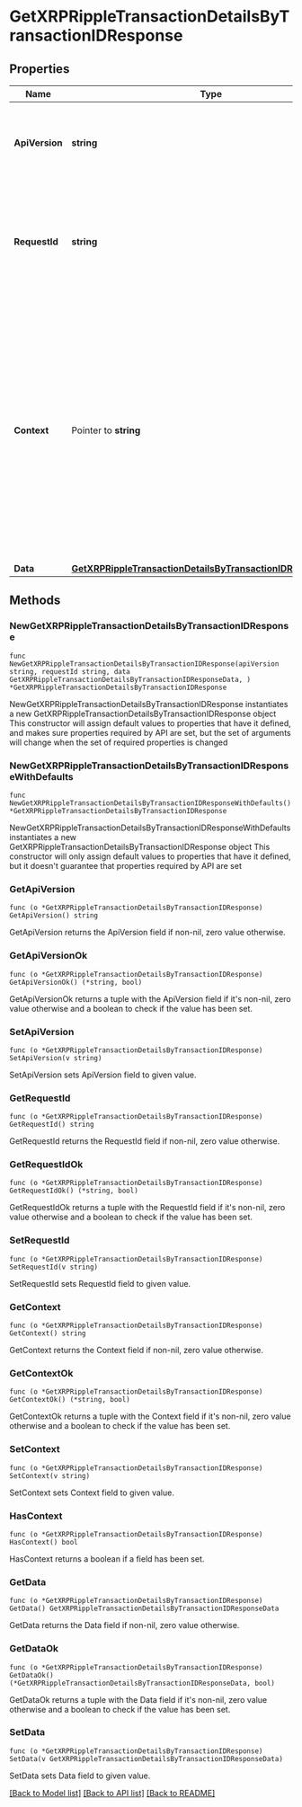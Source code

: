 # GetXRPRippleTransactionDetailsByTransactionIDResponse

## Properties

Name | Type | Description | Notes
------------ | ------------- | ------------- | -------------
**ApiVersion** | **string** | Specifies the version of the API that incorporates this endpoint. | 
**RequestId** | **string** | Defines the ID of the request. The &#x60;requestId&#x60; is generated by Crypto APIs and it&#39;s unique for every request. | 
**Context** | Pointer to **string** | In batch situations the user can use the context to correlate responses with requests. This property is present regardless of whether the response was successful or returned as an error. &#x60;context&#x60; is specified by the user. | [optional] 
**Data** | [**GetXRPRippleTransactionDetailsByTransactionIDResponseData**](GetXRPRippleTransactionDetailsByTransactionIDResponseData.md) |  | 

## Methods

### NewGetXRPRippleTransactionDetailsByTransactionIDResponse

`func NewGetXRPRippleTransactionDetailsByTransactionIDResponse(apiVersion string, requestId string, data GetXRPRippleTransactionDetailsByTransactionIDResponseData, ) *GetXRPRippleTransactionDetailsByTransactionIDResponse`

NewGetXRPRippleTransactionDetailsByTransactionIDResponse instantiates a new GetXRPRippleTransactionDetailsByTransactionIDResponse object
This constructor will assign default values to properties that have it defined,
and makes sure properties required by API are set, but the set of arguments
will change when the set of required properties is changed

### NewGetXRPRippleTransactionDetailsByTransactionIDResponseWithDefaults

`func NewGetXRPRippleTransactionDetailsByTransactionIDResponseWithDefaults() *GetXRPRippleTransactionDetailsByTransactionIDResponse`

NewGetXRPRippleTransactionDetailsByTransactionIDResponseWithDefaults instantiates a new GetXRPRippleTransactionDetailsByTransactionIDResponse object
This constructor will only assign default values to properties that have it defined,
but it doesn't guarantee that properties required by API are set

### GetApiVersion

`func (o *GetXRPRippleTransactionDetailsByTransactionIDResponse) GetApiVersion() string`

GetApiVersion returns the ApiVersion field if non-nil, zero value otherwise.

### GetApiVersionOk

`func (o *GetXRPRippleTransactionDetailsByTransactionIDResponse) GetApiVersionOk() (*string, bool)`

GetApiVersionOk returns a tuple with the ApiVersion field if it's non-nil, zero value otherwise
and a boolean to check if the value has been set.

### SetApiVersion

`func (o *GetXRPRippleTransactionDetailsByTransactionIDResponse) SetApiVersion(v string)`

SetApiVersion sets ApiVersion field to given value.


### GetRequestId

`func (o *GetXRPRippleTransactionDetailsByTransactionIDResponse) GetRequestId() string`

GetRequestId returns the RequestId field if non-nil, zero value otherwise.

### GetRequestIdOk

`func (o *GetXRPRippleTransactionDetailsByTransactionIDResponse) GetRequestIdOk() (*string, bool)`

GetRequestIdOk returns a tuple with the RequestId field if it's non-nil, zero value otherwise
and a boolean to check if the value has been set.

### SetRequestId

`func (o *GetXRPRippleTransactionDetailsByTransactionIDResponse) SetRequestId(v string)`

SetRequestId sets RequestId field to given value.


### GetContext

`func (o *GetXRPRippleTransactionDetailsByTransactionIDResponse) GetContext() string`

GetContext returns the Context field if non-nil, zero value otherwise.

### GetContextOk

`func (o *GetXRPRippleTransactionDetailsByTransactionIDResponse) GetContextOk() (*string, bool)`

GetContextOk returns a tuple with the Context field if it's non-nil, zero value otherwise
and a boolean to check if the value has been set.

### SetContext

`func (o *GetXRPRippleTransactionDetailsByTransactionIDResponse) SetContext(v string)`

SetContext sets Context field to given value.

### HasContext

`func (o *GetXRPRippleTransactionDetailsByTransactionIDResponse) HasContext() bool`

HasContext returns a boolean if a field has been set.

### GetData

`func (o *GetXRPRippleTransactionDetailsByTransactionIDResponse) GetData() GetXRPRippleTransactionDetailsByTransactionIDResponseData`

GetData returns the Data field if non-nil, zero value otherwise.

### GetDataOk

`func (o *GetXRPRippleTransactionDetailsByTransactionIDResponse) GetDataOk() (*GetXRPRippleTransactionDetailsByTransactionIDResponseData, bool)`

GetDataOk returns a tuple with the Data field if it's non-nil, zero value otherwise
and a boolean to check if the value has been set.

### SetData

`func (o *GetXRPRippleTransactionDetailsByTransactionIDResponse) SetData(v GetXRPRippleTransactionDetailsByTransactionIDResponseData)`

SetData sets Data field to given value.



[[Back to Model list]](../README.md#documentation-for-models) [[Back to API list]](../README.md#documentation-for-api-endpoints) [[Back to README]](../README.md)


